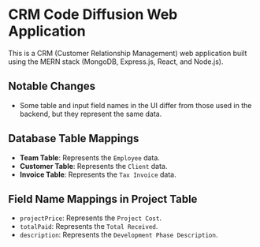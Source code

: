 # CRM Code Diffusion Web Application

This is a CRM (Customer Relationship Management) web application built using the MERN stack (MongoDB, Express.js, React, and Node.js).

## Notable Changes

- Some table and input field names in the UI differ from those used in the backend, but they represent the same data.

## Database Table Mappings

- **Team Table**: Represents the `Employee` data.
- **Customer Table**: Represents the `Client` data.
- **Invoice Table**: Represents the `Tax Invoice` data.

## Field Name Mappings in Project Table

- `projectPrice`: Represents the `Project Cost`.
- `totalPaid`: Represents the `Total Received`.
- `description`: Represents the `Development Phase Description`.
